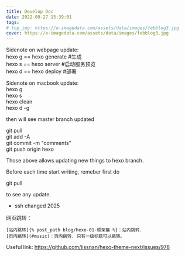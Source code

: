 ```yaml
---
title: Develop Doc
date: 2022-09-27 15:39:01
tags:
# top_img: https://e-imagedata.com/assets/data/images/febblog3.jpg
cover: https://e-imagedata.com/assets/data/images/febblog3.jpg
---
```


Sidenote on webpage update:  
hexo g == hexo generate #生成  
hexo s == hexo server #启动服务预览  
hexo d == hexo deploy #部署  

Sidenote on macbook update:  
hexo g  
hexo s  
hexo clean  
hexo d -g  

then will see master branch updated  

git pull  
git add -A  
git commit -m "comments"  
git push origin hexo  

Those above allows updating new things to hexo branch.  

Before each time start writing, remeber first do  

git pull  

to see any update.  

* ssh changed 2025


网页跳转：  

    [站内跳转]{% post_path blog/hexo-01-框架篇 %}：站内跳转.  
    [页内跳转](#music)：页内跳转. 只有一级标题可以跳转。  
Useful link: https://github.com/iissnan/hexo-theme-next/issues/978

